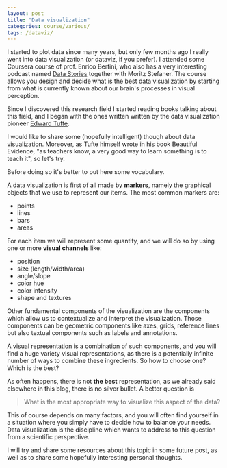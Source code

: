 ```yaml
---
layout: post
title: "Data visualization"
categories: course/various/
tags: /dataviz/
---
```


I started to plot data since many years, but only few months ago I really went into
data visualization (or dataviz, if you prefer).
I attended some Coursera course of prof. Enrico Bertini, who also has a very interesting
podcast named [Data Stories](https://datastori.es/) together with Moritz Stefaner.
The course allows you design and decide what is the best data visualization by
starting from what is currently known about our brain's processes in visual perception.

Since I discovered this research field I started reading books talking about this field,
and I began with the ones written written by the data visualization pioneer [Edward Tufte](https://it.wikipedia.org/wiki/Edward_Tufte).

I would like to share some (hopefully intelligent) though about data visualization.
Moreover, as Tufte himself wrote in his book Beautiful Evidence, "as teachers know, a very good way to learn something is to teach it", so let's try.

Before doing so it's better to put here some vocabulary.

A data visualization is first of all made by **markers**, namely the graphical
objects that we use to represent our items.
The most common markers are:
- points
- lines
- bars
- areas

For each item we will represent some quantity, and we will do so by using one or more
**visual channels** like:
- position
- size (length/width/area)
- angle/slope
- color hue
- color intensity
- shape and textures

Other fundamental components of the visualization are the components which allow
us to contextualize and interpret the visualization.
Those components can be geometric components like axes, grids, reference lines
but also textual components such as labels and annotations.

A visual representation is a combination of such components, and you will find a huge variety visual representations,
as there is a potentially infinite number of ways to combine these ingredients.
So how to choose one? Which is the best?

As often happens, there is not **the best** representation, as we already said elsewhere in this blog, there is no silver bullet.
A better question is

> What is the most appropriate way to visualize this aspect of the data?

This of course depends on many factors, and you will often find yourself in a situation where you simply
have to decide how to balance your needs.
Data visualization is the discipline which wants to address to this question from a scientific perspective.

I will try and share some resources about this topic in some future post, as well as to share some hopefully interesting personal thoughts.

<!--
<div id="tester" style="width:900px;height:900px;"></div>
<script src="https://cdn.plot.ly/plotly-latest.min.js"></script>
<script>
	TESTER = document.getElementById('tester');
	Plotly.newPlot( TESTER, [{
	y: ["Albania","Bosnia and Herzegovina","Bulgaria","Croatia","Czechia","Estonia","Hungary","Kosovo","Latvia","Lithuania","North Macedonia","Montenegro","Poland","Romania","Serbia","Slovakia","Slovenia","Armenia","Azerbaijan","Belarus","Georgia","Moldova","Russia","Ukraine","Austria","Belgium","Cyprus","Denmark","Finland","France","Germany","Greece","Iceland","Ireland","Italy","Luxembourg","Malta","Netherlands","Norway","Portugal","Spain","Sweden","Switzerland","United Kingdom"],
	x: [296.6,187.7,1336.5,1341.2,3707.1,753.5,2774.0,108.0,819.5,1656.1,230.9,97.7,16818.9,5161.1,1443.5,2003.0,758.9,634.3,2664.8,792.2,292.7,40.1,71981.1,43983.2,3783.9,7045.0,514.6,5737.7,5089.5,56999.7,57807.7,8347.5,0.0,1207.7,34627.5,585.7,92.4,15670.8,8960.3,3647.6,20979.2,8491.5,6241.2,69998.7],
    type: "bar",
    orientation: "h",
    transforms: [{
    type: 'sort',
    target: 'x',
    order: "ascending"
    }]
    }], {
	margin: { t: 0 } } );
</script>
-->
